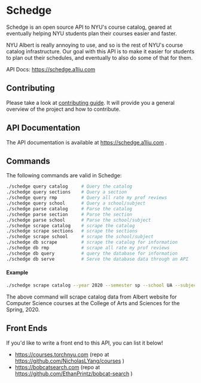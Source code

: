 # Schedge
Schedge is an open source API to NYU's course catalog, geared at eventually helping
NYU students plan their courses easier and faster.

NYU Albert is really annoying to use, and so is the rest of NYU's course catalog
infrastructure. Our goal with this API is to make it easier for students to plan
out their schedules, and eventually to also do some of that for them.

API Docs: https://schedge.a1liu.com

## Contributing
Please take a look at [contributing guide](docs/CONTRIBUTING.md). It will provide you 
a general overview of the project and how to contribute.

## API Documentation
The API documentation is available at https://schedge.a1liu.com .

## Commands
The following commands are valid in Schedge:

```sh
./schedge query catalog     # Query the catalog
./schedge query sections    # Query a section
./schedge query rmp         # Query all rate my prof reviews
./schedge query school      # Query a school/subject
./schedge parse catalog     # Parse the catalog
./schedge parse section     # Parse the section
./schedge parse school      # Parse the school/subject
./schedge scrape catalog    # scrape the catalog
./schedge scrape sections   # scrape the sections
./schedge scrape school     # scrape the school/subject
./schedge db scrape         # scrape the catalog for information
./schedge db rmp            # scrape all rate my prof reviews
./schedge db query          # query the database for information
./schedge db serve          # Serve the database data through an API
```

#### Example
```sh
./schedge scrape catalog --year 2020 --semester sp --school UA --subject CSCI
```
The above command will scrape catalog data from Albert website for Computer Science courses at the
College of Arts and Sciences for the Spring, 2020.

## Front Ends
If you'd like to write a front end to this API, you can list it below!

- https://courses.torchnyu.com (repo at https://github.com/NicholasLYang/courses )
- https://bobcatsearch.com (repo at https://github.com/EthanPrintz/bobcat-search )
